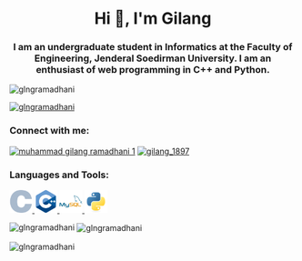 <h1 align="center">Hi 👋, I'm Gilang</h1>
<h3 align="center">I am an undergraduate student in Informatics at the Faculty of Engineering, Jenderal Soedirman University. I am an enthusiast of web programming in C++ and Python.</h3>

<p align="left"> <img src="https://komarev.com/ghpvc/?username=glngramadhani&label=Profile%20views&color=0e75b6&style=flat" alt="glngramadhani" /> </p>

<p align="left"> <a href="https://github.com/ryo-ma/github-profile-trophy"><img src="https://github-profile-trophy.vercel.app/?username=glngramadhani" alt="glngramadhani" /></a> </p>

<h3 align="left">Connect with me:</h3>
<p align="left">
<a href="https://linkedin.com/in/muhammad gilang ramadhani 1" target="blank"><img align="center" src="https://raw.githubusercontent.com/rahuldkjain/github-profile-readme-generator/master/src/images/icons/Social/linked-in-alt.svg" alt="muhammad gilang ramadhani 1" height="30" width="40" /></a>
<a href="https://instagram.com/gilang_1897" target="blank"><img align="center" src="https://raw.githubusercontent.com/rahuldkjain/github-profile-readme-generator/master/src/images/icons/Social/instagram.svg" alt="gilang_1897" height="30" width="40" /></a>
</p>

<h3 align="left">Languages and Tools:</h3>
<p align="left"> <a href="https://www.cprogramming.com/" target="_blank" rel="noreferrer"> <img src="https://raw.githubusercontent.com/devicons/devicon/master/icons/c/c-original.svg" alt="c" width="40" height="40"/> </a> <a href="https://www.w3schools.com/cpp/" target="_blank" rel="noreferrer"> <img src="https://raw.githubusercontent.com/devicons/devicon/master/icons/cplusplus/cplusplus-original.svg" alt="cplusplus" width="40" height="40"/> </a> <a href="https://www.mysql.com/" target="_blank" rel="noreferrer"> <img src="https://raw.githubusercontent.com/devicons/devicon/master/icons/mysql/mysql-original-wordmark.svg" alt="mysql" width="40" height="40"/> </a> <a href="https://www.python.org" target="_blank" rel="noreferrer"> <img src="https://raw.githubusercontent.com/devicons/devicon/master/icons/python/python-original.svg" alt="python" width="40" height="40"/> </a> </p>

<p><img align="left" src="https://github-readme-stats.vercel.app/api/top-langs?username=glngramadhani&show_icons=true&locale=en&layout=compact" alt="glngramadhani" /></p>

<p>&nbsp;<img align="center" src="https://github-readme-stats.vercel.app/api?username=glngramadhani&show_icons=true&locale=en" alt="glngramadhani" /></p>

<p><img align="center" src="https://github-readme-streak-stats.herokuapp.com/?user=glngramadhani&" alt="glngramadhani" /></p>
